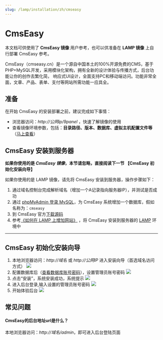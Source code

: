 ```yaml
---
slug: /lamp/installation/zh/cmseasy
---
```


# CmsEasy

本文档可供使用了 **CmsEasy 镜像** 用户参考，也可以供准备在 **LAMP 镜像** 上自行部署 CmsEasy 参考。

CmsEasy（cmseasy.cn）是一个源自中国本土的100%开源免费的CMS，基于PHP+MySQL开发，采用模块化架构，拥有全新的设计体验与传播方式，后台功能让你的创作去繁化简， 响应式UI设计，全面支持PC和移动端访问。功能非常全面，文章、产品、表单、支付等网站所需功能一应具全。

## 准备

在开始 CmsEasy 的安装部署之前，建议完成如下事情：

* 浏览器访问：*http://公网ip/9panel* ，快速了解镜像的使用
* 查看镜像环境参数，包括：**目录路径、版本、数据库、虚拟主机配置文件等** （[马上查看](https://support.websoft9.com/docs/lamp/zh/stack-components.html)）

## CmsEasy 安装到服务器

**如果你使用的是 *CmsEasy 镜像*，本节请忽略，直接阅读下一节 【CmsEasy 初始化安装向导】**

如果你使用的是 LAMP 镜像，请先将 CmsEasy 安装到服务器，操作步骤如下：

1. 通过域名控制台完成解析域名（增加一个A记录指向服务器IP），并测试是否成功
2. 通过 [phpMyAdmin 登录 MySQL](https://support.websoft9.com/docs/lamp/zh/admin-mysql.html)，为 CmsEasy 系统增加一个数据库，假如名称为：`cmseasy`
3. 到 CmsEasy 官方[下载源码](http://www.cmseasy.cn/download/)
4. 参考[《如何在 LAMP 上增加网站》](https://support.websoft9.com/docs/lamp/zh/solution-deployment.html#安装第二个网站) ，将 CmsEasy 安装到服务器的 [LAMP](https://support.websoft9.com/docs/lamp/zh/) 环境中

---

## CmsEasy 初始化安装向导

1. 本地浏览器访问：*http://域名* 或 *http://公网IP* 进入安装向导（首选域名访问方式）
  ![](https://libs.websoft9.com/Websoft9/DocsPicture/zh/cmseasy/cmseasy-installward-websoft9.png)
2. 配置数据库后（[查看数据库账号密码](https://support.websoft9.com/docs/lamp/zh/stack-accounts.html)），设置管理员账号密码
  ![](https://libs.websoft9.com/Websoft9/DocsPicture/zh/cmseasy/cmseasy-setaccount-websoft9.png)
3. 点击“安装”，系统安装成功，系统提示
  ![](https://libs.websoft9.com/Websoft9/DocsPicture/zh/cmseasy/cmseasy-installsuccess-websoft9.png)
4. 进入后台登录,输入设置的管理员账号密码
  ![](https://libs.websoft9.com/Websoft9/DocsPicture/zh/cmseasy/cmseasy-login-websoft9.png)
5. 开始体验后台 
  ![](https://libs.websoft9.com/Websoft9/DocsPicture/zh/cmseasy/cmseasy-accessbk-websoft9.png)

## 常见问题

#### CmsEasy的后台地址url是什么？

本地浏览器访问：*http://域名/admin*，即可进入后台登陆页面